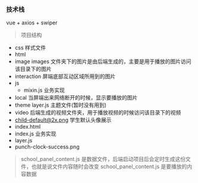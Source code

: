 ### 技术栈

vue + axios + swiper

> 项目结构

- css 样式文件
- html
- image images 文件夹下的图片是由后端生成的，主要是用于播放的图片访问该目录下的图片
- interaction 屏端底部互动区域所用到的图片
- js
  - mixin.js 业务实现
- local 当屏端出来网络断开的时候，显示要播放的图片
- theme layer.js 主题文件(暂时没有用到)
- video 后端生成的视频文件夹，用于播放视频的时候访问该目录下的视频
- child-default@2x.png 学生默认头像展示
- index.html
- index.js 业务实现
- layer.js
- punch-clock-success.png

> school_panel_content.js 是数据文件，后端启动项目后会定时生成这份文件，也就是说文件内容随时会改变
> school_panel_content.js 是要播放的内容数据
